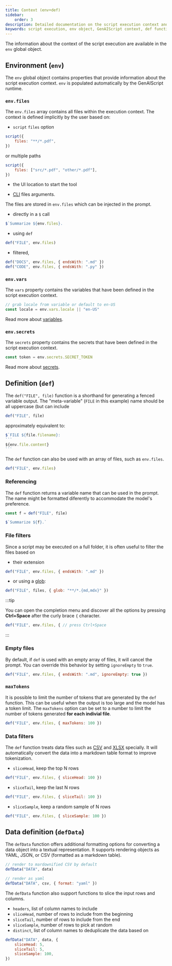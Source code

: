 ```yaml
---
title: Context (env+def)
sidebar:
    order: 3
description: Detailed documentation on the script execution context and environment variables in GenAIScript.
keywords: script execution, env object, GenAIScript context, def function, env files
---
```


The information about the context of the script execution are available in the `env` global object.

## Environment (`env`)

The `env` global object contains properties that provide information about the script execution context.
`env` is populated automatically by the GenAIScript runtime.

### `env.files`

The `env.files` array contains all files within the execution context. The context is defined implicitly
by the user based on:

-   `script` `files` option

```js
script({
    files: "**/*.pdf",
})
```

or multiple paths

```js
script({
    files: ["src/*.pdf", "other/*.pdf"],
})
```

-   the UI location to start the tool

-   [CLI](/genaiscript/reference/cli) files arguments.

The files are stored in `env.files` which can be injected in the prompt.

-   directly in a `$` call

```js
$`Summarize ${env.files}.
```

-   using `def`

```js
def("FILE", env.files)
```

-   filtered,

```js
def("DOCS", env.files, { endsWith: ".md" })
def("CODE", env.files, { endsWith: ".py" })
```

### `env.vars`

The `vars` property contains the variables that have been defined in the script execution context.

```javascript
// grab locale from variable or default to en-US
const locale = env.vars.locale || "en-US"
```

Read more about [variables](/genaiscript/reference/scripts/variables).

### `env.secrets`

The `secrets` property contains the secrets that have been defined in the script execution context.

```javascript
const token = env.secrets.SECRET_TOKEN
```

Read more about [secrets](/genaiscript/reference/scripts/secrets).

## Definition (`def`)

The `def("FILE", file)` function is a shorthand for generating a fenced variable output.
The "meta-variable" (`FILE` in this example) name should be all uppercase (but can include

```js "def"
def("FILE", file)
```

approximately equivalent to:

````js
$`FILE ${file.filename}:
```
${env.file.content}
```
````

The `def` function can also be used with an array of files, such as `env.files`.

```js "env.files"
def("FILE", env.files)
```

### Referencing

The `def` function returns a variable name that can be used in the prompt.
The name might be formatted diferently to accommodate the model's preference.

```js "const f = "
const f = def("FILE", file)

$`Summarize ${f}.`
```

### File filters

Since a script may be executed on a full folder, it is often useful to filter the files based on

-   their extension

```js "endsWith: '.md'"
def("FILE", env.files, { endsWith: ".md" })
```

-   or using a [glob](<https://en.wikipedia.org/wiki/Glob_(programming)>):

```js "glob: '**/*.{md,mdx}'"
def("FILE", files, { glob: "**/*.{md,mdx}" })
```

:::tip

You can open the completion menu and discover all the options
by pressing **Ctrl+Space** after the curly brace `{` character.

```js
def("FILE", env.files, { // press Ctrl+Space
```

:::

### Empty files

By default, if `def` is used with an empty array of files, it will cancel the prompt. You can override this behavior
by setting `ignoreEmpty` to `true`.

```js "ignoreEmpty: true"
def("FILE", env.files, { endsWith: ".md", ignoreEmpty: true })
```

### `maxTokens`

It is possible to limit the number of tokens that are generated by the `def` function. This can be useful when the output is too large and the model has a token limit.
The `maxTokens` option can be set to a number to limit the number of tokens generated **for each indivial file**.

```js "maxTokens: 100"
def("FILE", env.files, { maxTokens: 100 })
```

### Data filters

The `def` function treats data files such as [CSV](/genaiscript/reference/scripts/csv) and [XLSX](/genaiscript/reference/scripts/xlsx) specially. It will automatically convert the data into a
markdown table format to improve tokenization.

-   `sliceHead`, keep the top N rows

```js "sliceHead: 100"
def("FILE", env.files, { sliceHead: 100 })
```

-   `sliceTail`, keep the last N rows

```js "sliceTail: 100"
def("FILE", env.files, { sliceTail: 100 })
```

-   `sliceSample`, keep a random sample of N rows

```js "sliceSample: 100"
def("FILE", env.files, { sliceSample: 100 })
```

## Data definition (`defData`)

The `defData` function offers additional formatting options for converting a data object into a textual representation. It supports rendering objects as YAML, JSON, or CSV (formatted as a markdown table).

```js
// render to mardownified CSV by default
defData("DATA", data)

// render as yaml
defData("DATA", csv, { format: "yaml" })
```

The `defData` function also support functions to slice the input rows and columns.

-   `headers`, list of column names to include
-   `sliceHead`, number of rows to include from the beginning
-   `sliceTail`, number of rows to include from the end
-   `sliceSample`, number of rows to pick at random
-   `distinct`, list of column names to deduplicate the data based on

```js
defData("DATA", data, {
    sliceHead: 5,
    sliceTail: 5,
    sliceSample: 100,
})
```

